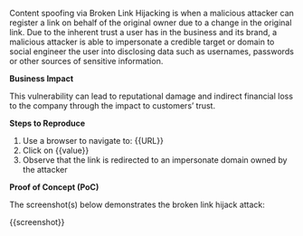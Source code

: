 Content spoofing via Broken Link Hijacking is when a malicious attacker can register a link on behalf of the original owner due to a change in the original link. Due to the inherent trust a user has in the business and its brand, a malicious attacker is able to impersonate a credible target or domain to social engineer the user into disclosing data such as usernames, passwords or other sources of sensitive information.

**Business Impact**

This vulnerability can lead to reputational damage and indirect financial loss to the company through the impact to customers’ trust.

**Steps to Reproduce**

1. Use a browser to navigate to: {{URL}}
1. Click on {{value}}
1. Observe that the link is redirected to an impersonate domain owned by the attacker

**Proof of Concept (PoC)**

The screenshot(s) below demonstrates the broken link hijack attack:

{{screenshot}}
